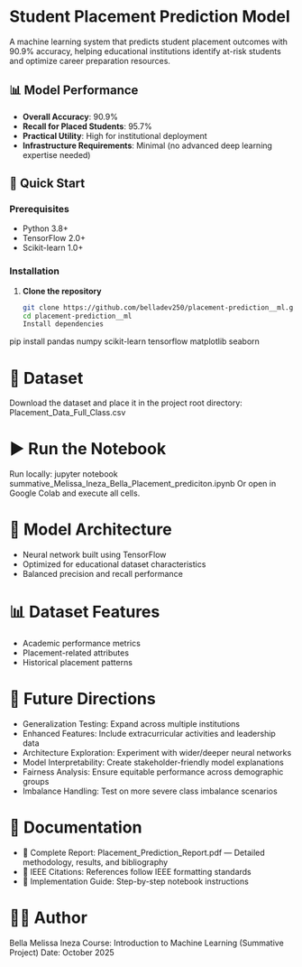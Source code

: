 # Student Placement Prediction Model

A machine learning system that predicts student placement outcomes with 90.9% accuracy, helping educational institutions identify at-risk students and optimize career preparation resources.

## 📊 Model Performance

- **Overall Accuracy**: 90.9%
- **Recall for Placed Students**: 95.7%
- **Practical Utility**: High for institutional deployment
- **Infrastructure Requirements**: Minimal (no advanced deep learning expertise needed)

## 🚀 Quick Start

### Prerequisites

- Python 3.8+
- TensorFlow 2.0+
- Scikit-learn 1.0+

### Installation

1. **Clone the repository**
   ```bash
   git clone https://github.com/belladev250/placement-prediction__ml.git
   cd placement-prediction__ml
   Install dependencies

pip install pandas numpy scikit-learn tensorflow matplotlib seaborn

# 📂 Dataset
 Download the dataset and place it in the project root directory:
 Placement_Data_Full_Class.csv

# ▶️ Run the Notebook
 Run locally:
jupyter notebook summative_Melissa_Ineza_Bella_Placement_prediciton.ipynb
 Or open in Google Colab and execute all cells.


# 🧠 Model Architecture
 - Neural network built using TensorFlow
 - Optimized for educational dataset characteristics
 - Balanced precision and recall performance


# 📊 Dataset Features
- Academic performance metrics
 - Placement-related attributes
- Historical placement patterns


# 🧭 Future Directions
 - Generalization Testing: Expand across multiple institutions
 - Enhanced Features: Include extracurricular activities and leadership data
  - Architecture Exploration: Experiment with wider/deeper neural networks
 - Model Interpretability: Create stakeholder-friendly model explanations
 - Fairness Analysis: Ensure equitable performance across demographic groups
- Imbalance Handling: Test on more severe class imbalance scenarios

# 📄 Documentation
 - 📘 Complete Report: Placement_Prediction_Report.pdf — Detailed methodology, results, and bibliography
 - 📑 IEEE Citations: References follow IEEE formatting standards
- 🧭 Implementation Guide: Step-by-step notebook instructions


# 👩‍💻 Author
 Bella Melissa Ineza
 Course: Introduction to Machine Learning (Summative Project)
 Date: October 2025
